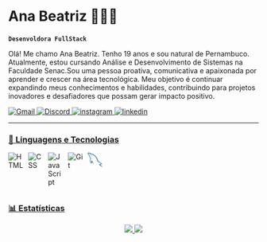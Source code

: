 # Ana Beatriz 👩🏻‍💻

**`Desenvoldora FullStack`**

Olá! Me chamo Ana Beatriz. Tenho 19 anos e sou natural de Pernambuco. Atualmente, estou cursando Análise e Desenvolvimento de Sistemas na Faculdade Senac.Sou uma pessoa proativa, comunicativa e apaixonada por aprender e crescer na área tecnológica. Meu objetivo é continuar expandindo meus conhecimentos e habilidades, contribuindo para projetos inovadores e desafiadores que possam gerar impacto positivo.
<p align="left">
    <a href="https://anabeatrizdasilva263@gmail.com">
        <img 
            alt="Gmail" 
            title="Aqui é o meu email" 
            src="https://img.shields.io/badge/-Gmail-%23333?color=9400ba&labelColor=9400ba&style=for-the-badge&logo=gmail&logoColor=white"
        />
    </a>
    <a href="https://discord.com/channels/@beattriz_05">
        <img 
            alt="Discord" 
            title="Me siga no Discord" 
            src="https://img.shields.io/badge/Discord-7289DA?color=9400ba&labelColor&style=for-the-badge&logo=discord&logoColor=white"
        />
    </a>
    <a href="https://www.instagram.com/_beattriz_05/">
        <img 
            alt="instagram" 
            title="Me siga no instagram" 
            src="https://img.shields.io/badge/-Instagram-%23E4405F?color=9400ba&labelColor=9400ba&style=for-the-badge&logo=instagram&logoColor=white"
        />
    </a>
    <a href="https://www.linkedin.com/in/beatriz-dev/">
        <img 
            alt="linkedin" 
            title="Me siga no linkedin" 
            src="https://img.shields.io/badge/linkedin-000000?color=9400ba&labelColor=9400ba&style=for-the-badge&logo=Threads&logoColor=white"
    </a>
</p>

---

### 🤖 Linguagens e Tecnologias 

<img 
    align="left" 
    alt="HTML"
    title="HTML" 
    width="30px" 
    style="padding-right: 10px;" 
    src="https://cdn.jsdelivr.net/gh/devicons/devicon@latest/icons/html5/html5-original.svg" 
/>
<img 
    align="left" 
    alt="CSS" 
    title="CSS"
    width="30px" 
    style="padding-right: 10px;" 
    src="https://cdn.jsdelivr.net/gh/devicons/devicon@latest/icons/css3/css3-original.svg" 
/>
<img 
    align="left" 
    alt="JavaScript" 
    title="JavaScript"
    width="30px" 
    style="padding-right: 10px;" 
    src="https://cdn.jsdelivr.net/gh/devicons/devicon@latest/icons/javascript/javascript-original.svg" 
/>
<img 
    align="center" 
    alt="MySql"
    title="MySql"
    width="30px" 
    style="padding-right: 10px;"
    src="https://github.com/devicons/devicon/blob/v2.15.1/icons/mysql/mysql-original.svg"
/>
<img 
    align="left" 
    alt="Git" 
    title="Git"
    width="30px" 
    style="padding-right: 10px;" 
    src="https://cdn.jsdelivr.net/gh/devicons/devicon@latest/icons/git/git-original.svg" 
/>

<br/>
<br/>

### 📊 Estatísticas

<div align="center">
  <a href="https://github.com/beatriiz05">
  <img height="180em" src="https://github-readme-stats.vercel.app/api?username=beatriiz05&show_icons=true&theme=midnight-purple&include_all_commits=true&count_private=true"/>
  <img height="140em" src="https://github-readme-stats.vercel.app/api/top-langs/?username=beatriiz05&layout=compact&langs_count=7&theme=midnight-purple"/>
</div>


